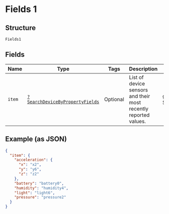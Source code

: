 
# Fields 1

## Structure

`Fields1`

## Fields

| Name | Type | Tags | Description | Getter | Setter |
|  --- | --- | --- | --- | --- | --- |
| `item` | [`?SearchDeviceByPropertyFields`](../../doc/models/search-device-by-property-fields.md) | Optional | List of device sensors and their most recently reported values. | getItem(): ?SearchDeviceByPropertyFields | setItem(?SearchDeviceByPropertyFields item): void |

## Example (as JSON)

```json
{
  "item": {
    "acceleration": {
      "x": "x2",
      "y": "y6",
      "z": "z2"
    },
    "battery": "battery0",
    "humidity": "humidity4",
    "light": "light6",
    "pressure": "pressure2"
  }
}
```

